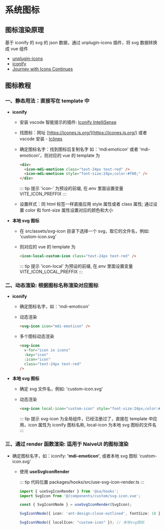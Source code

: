 # 系统图标

## 图标渲染原理

基于 iconify 的 svg 的 json 数据，通过 unplugin-icons 插件，将 svg 数据转换成 vue 组件

- [unplugin-icons](https://github.com/antfu/unplugin-icons)
- [iconify](https://github.com/iconify/iconify)
- [Journey with Icons Continues](https://antfu.me/posts/journey-with-icons-continues)

## 图标教程

### 一、静态用法：直接写在 template 中

- **iconify**

  - 安装 vscode 智能提示的插件: [Iconify IntelliSense](https://marketplace.visualstudio.com/items?itemName=antfu.iconify)

  - 找图标：网址 [https://icones.js.org/](https://icones.js.org/) 或者 vscode 安装 - [Icônes](https://marketplace.visualstudio.com/items?itemName=afzalsayed96.icones)

  - 确定图标名字：找到图标后复制名字 如：'mdi:emoticon' 或者 'mdi-emoticon'，则对应的 vue 的 template 为

    ```html
    <div>
      <icon-mdi-emoticon class="text-24px text-red" />
      <icon-mdi:emoticon style="font-size:24px;color:#f00;" />
    </div>
    ```

    ::: tip 提示
    'icon-' 为预设的前缀, 在.env 里面设置变量 VITE_ICON_PREFFIX
    :::

  - 设置样式：同 html 标签一样直接应用 style 属性或者 class 属性; 通过设置 color 和 font-size 属性设置对应的颜色和大小

- **本地 svg 图标**

  - 在 src/assets/svg-icon 目录下选择一个 svg，取它的文件名，例如: 'custom-icon.svg'

  - 则对应的 vue 的 template 为

    ```html
    <icon-local-custom-icon class="text-24px text-red" />
    ```

    ::: tip 提示
    'icon-local' 为预设的前缀, 在.env 里面设置变量 VITE_ICON_LOCAL_PREFFIX
    :::

### 二、动态渲染: 根据图标名称渲染对应图标

- **iconify**

  - 确定图标名字，如：'mdi-emoticon'

  - 动态渲染

    ```html
    <svg-icon icon="mdi-emoticon" />
    ```

  - 多个图标动态渲染

    ```html
    <svg-icon
      v-for="icon in icons"
      :key="icon"
      :icon="icon"
      class="text-24px text-red"
    />
    ```

- **本地 svg 图标**

  - 确定 svg 文件名，例如: 'custom-icon.svg'

  - 动态渲染

    ```html
    <svg-icon local-icon="custom-icon" style="font-size:24px;color:#f00;" />
    ```

    ::: tip 提示
    svg-icon 为全局组件，已经注册过了，直接在 template 中应用，icon 属性为 iconify 图标名称, local-icon 为本地 svg 图标的文件名
    :::

### 三、通过 render 函数渲染: 适用于 NaiveUI 的图标渲染

- 确定图标名字，如：iconify: **'mdi-emoticon'**, 或者本地 svg 图标 'custom-icon.svg'

  - 使用 **useSvgIconRender**

    ::: tip 代码位置
    packages/hooks/src/use-svg-icon-render.ts
    :::

    ```typescript
    import { useSvgIconRender } from '@sa/hooks';
    import SvgIcon from '@/components/custom/svg-icon.vue';

    const { SvgIconVNode } = useSvgIconRender(SvgIcon);

    SvgIconVNode({ icon: 'ant-design:close-outlined', fontSize: 18 }); // iconify

    SvgIconVNode({ localIcon: "custom-icon" }); // 本地svg图标
    ```



